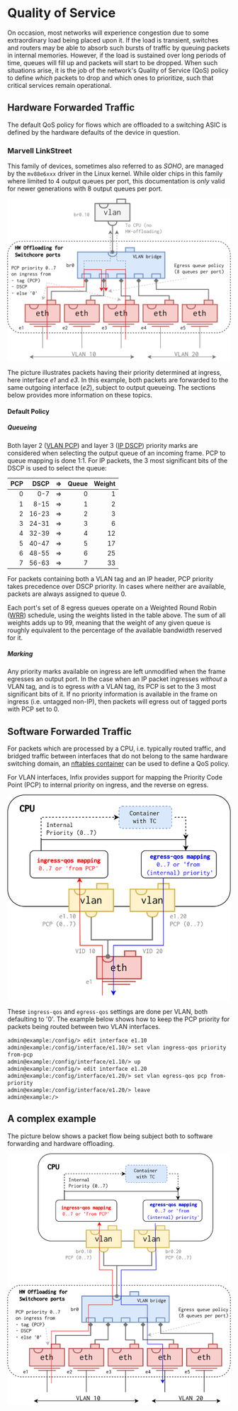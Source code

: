 Quality of Service
==================

On occasion, most networks will experience congestion due to some
extraordinary load being placed upon it. If the load is transient,
switches and routers may be able to absorb such bursts of traffic by
queuing packets in internal memories. However, if the load is
sustained over long periods of time, queues will fill up and packets
will start to be dropped. When such situations arise, it is the job of
the network's Quality of Service (QoS) policy to define _which_
packets to drop and which ones to prioritize, such that critical
services remain operational.


## Hardware Forwarded Traffic

The default QoS policy for flows which are offloaded to a switching
ASIC is defined by the hardware defaults of the device in question.


### Marvell LinkStreet

This family of devices, sometimes also referred to as _SOHO_, are
managed by the `mv88e6xxx` driver in the Linux kernel. While older
chips in this family where limited to 4 output queues per port, this
documentation is _only_ valid for newer generations with 8 output
queues per port.

![Hardware offloading for Marvell Link Street](img/qos-hw-mvls.svg)

The picture illustrates packets having their priority determined at
ingress, here interface _e1_ and _e3_. In this example, both packets
are forwarded to the same outgoing interface (_e2_), subject to output
queueing. The sections below provides more information on these
topics. 

#### Default Policy

##### Queueing

Both layer 2 ([VLAN PCP][2]) and layer 3 ([IP DSCP][3]) priority marks
are considered when selecting the output queue of an incoming
frame. PCP to queue mapping is done 1:1. For IP packets, the 3 most
significant bits of the DSCP is used to select the queue:

| PCP |  DSCP | ⇒ | Queue | Weight |
|----:|------:|---|------:|-------:|
|   0 |   0-7 | ⇒ |     0 |      1 |
|   1 |  8-15 | ⇒ |     1 |      2 |
|   2 | 16-23 | ⇒ |     2 |      3 |
|   3 | 24-31 | ⇒ |     3 |      6 |
|   4 | 32-39 | ⇒ |     4 |     12 |
|   5 | 40-47 | ⇒ |     5 |     17 |
|   6 | 48-55 | ⇒ |     6 |     25 |
|   7 | 56-63 | ⇒ |     7 |     33 |

For packets containing both a VLAN tag and an IP header, PCP priority
takes precedence over DSCP priority. In cases where neither are
available, packets are always assigned to queue 0.

Each port's set of 8 egress queues operate on a Weighted Round Robin
([WRR][4]) schedule, using the weights listed in the table above. The
sum of all weights adds up to 99, meaning that the weight of any given
queue is roughly equivalent to the percentage of the available
bandwidth reserved for it.

##### Marking

Any priority marks available on ingress are left unmodified when the
frame egresses an output port. In the case when an IP packet ingresses
_without_ a VLAN tag, and is to egress _with_ a VLAN tag, its PCP is
set to the 3 most significant bits of it. If no priority information
is available in the frame on ingress (i.e. untagged non-IP), then
packets will egress out of tagged ports with PCP set to 0.

## Software Forwarded Traffic

For packets which are processed by a CPU, i.e. typically routed
traffic, and bridged traffic between interfaces that do not belong to
the same hardware switching domain, an [nftables container][1] can be
used to define a QoS policy.

For VLAN interfaces, Infix provides support for mapping the Priority
Code Point (PCP) to internal priority on ingress, and the reverse on
egress. 

![Ingress and Egress Priority mapping for VLAN interfaces](img/qos-vlan-iface.svg)


These `ingress-qos` and `egress-qos` settings are done per VLAN, both
defaulting to '0'. The example below shows how to keep the PCP priority 
for packets being routed between two VLAN interfaces.

```
admin@example:/config/> edit interface e1.10
admin@example:/config/interface/e1.10/> set vlan ingress-qos priority from-pcp 
admin@example:/config/interface/e1.10/> up
admin@example:/config/> edit interface e1.20
admin@example:/config/interface/e1.20/> set vlan egress-qos pcp from-priority 
admin@example:/config/interface/e1.20/> leave
admin@example:/> 
```

## A complex example

The picture below shows a packet flow being subject both to software
forwarding and hardware offloading.

![Hardware and Software QoS Handling](img/qos-complex.svg)


[1]: container.md#application-container-nftables
[2]: https://en.wikipedia.org/wiki/IEEE_802.1Q
[3]: https://en.wikipedia.org/wiki/Differentiated_services
[4]: https://en.wikipedia.org/wiki/Weighted_round_robin
